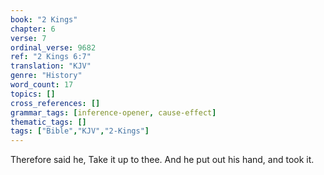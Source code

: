 ```yaml
---
book: "2 Kings"
chapter: 6
verse: 7
ordinal_verse: 9682
ref: "2 Kings 6:7"
translation: "KJV"
genre: "History"
word_count: 17
topics: []
cross_references: []
grammar_tags: [inference-opener, cause-effect]
thematic_tags: []
tags: ["Bible","KJV","2-Kings"]
---
```

Therefore said he, Take it up to thee. And he put out his hand, and took it.
